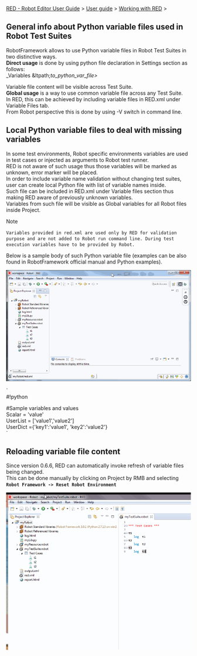 [RED - Robot Editor User Guide](http://nokia.github.io/RED/help/index.md) >
[User guide](http://nokia.github.io/RED/help/user_guide/user_guide.md) >
[Working with
RED](http://nokia.github.io/RED/help/user_guide/working_with_RED.md) >

## General info about Python variable files used in Robot Test Suites

RobotFramework allows to use Python variable files in Robot Test Suites in two
distinctive ways.  
**Direct usage** is done by using python file declaration in Settings section
as follows:  
_Variables &ltpath;_to_python_var_file>_  
  
Variable file content will be visible across Test Suite.  
**Global usage** is a way to use common variable file across any Test Suite.  
In RED, this can be achieved by including variable files in RED.xml under
Variable Files tab.  
From Robot perspective this is done by using -V switch in command line.  

## Local Python variable files to deal with missing variables

In some test environments, Robot specific environments variables are used in
test cases or injected as arguments to Robot test runner.  
RED is not aware of such usage thus those variables will be marked as unknown,
error marker will be placed.  
In order to include variable name validation without changing test suites,
user can create local Python file with list of variable names inside.  
Such file can be included in RED.xml under Variable files section thus making
RED aware of previously unknown variables.  
Variables from such file will be visible as Global variables for all Robot
files inside Project.  

Note

    Variables provided in red.xml are used only by RED for validation purpose and are not added to Robot run command line. During test execution variables have to be provided by Robot.
Below is a sample body of such Python variable file (examples can be also
found in RobotFramework official manual and Python examples).  
  
![](images/var-files-red-xml.gif)  
  
  
`  
#!python  
  
#Sample variables and values  
Scalar = 'value'  
UserList = ['value1','value2']  
UserDict ={'key1':'value1', 'key2':'value2'}  
`  

## Reloading variable file content

Since version 0.6.6, RED can automatically invoke refresh of variable files
being changed.  
This can be done manually by clicking on Project by RMB and selecting **`Robot
Framework -> Reset Robot Environment`**  
  
  
![](images/reset_robot_env.gif)  
  

